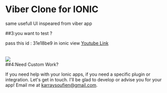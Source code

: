 # Viber Clone for IONIC 
same usefull UI inspeared from viber app   

##3:you want to test ?

pass this id : 31e18be9 in ionic view
[Youtube Link](https://www.youtube.com/watch?v=idxPS5s2sfo)<br>
<br><br>
![](www/img/viberclone.gif)<br>
##4:Need Custom Work? 

If you need help with your Ionic apps, if you need a specific plugin or integration. Let's get in touch. I'll be glad to develop or advise you for your app! Email me at karraysoufien@gmail.com.
